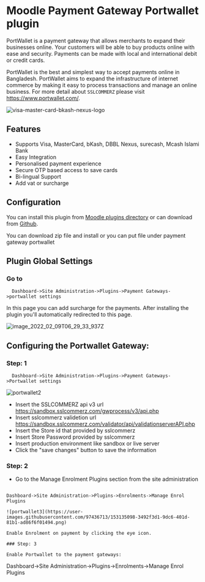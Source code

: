 # Moodle Payment Gateway Portwallet plugin

PortWallet is a payment gateway that allows merchants to expand their businesses online. Your customers will be able to buy products online with ease and security. Payments can be made with local and international debit or credit cards.

PortWallet is the best and simplest way to accept payments online in Bangladesh. PortWallet aims to expand the infrastructure of internet commerce by making it easy to process transactions and manage an online business. For more detail about `SSLCOMMERZ` please visit https://www.portwallet.com/.

![visa-master-card-bkash-nexus-logo](https://user-images.githubusercontent.com/97436713/153133264-a3bc6cd4-d7f9-4cf2-a7ee-7522753c9c60.png)

## Features
- Supports Visa, MasterCard, bKash, DBBL Nexus, surecash, Mcash Islami Bank
- Easy Integration
- Personalised payment experience
- Secure OTP based access to save cards
- Bi-lingual Support
- Add vat or surcharge

## Configuration

You can install this plugin from [Moodle plugins directory](https://moodle.org/plugins) or can download from [Github](https://github.com/eLearning-BS23/moodle-paygw_portwallet).

You can download zip file and install or you can put file under payment gateway portwallet

## Plugin Global Settings
### Go to 
```
  Dashboard->Site Administration->Plugins->Payment Gateways->portwallet settings
```
In this page you can add surcharge for the payments. After installing the plugin you'll automatically redirected to this page.

![image_2022_02_09T06_29_33_937Z](https://user-images.githubusercontent.com/97436713/153134639-3852f97f-6a9b-451d-b997-242317bc5cab.png)

## Configuring the Portwallet Gateway:
### Step: 1

```
  Dashboard->Site Administration->Plugins->Payment Gateways->Portwallet settings
```
![portwallet2](https://user-images.githubusercontent.com/97436713/153134845-a0ea0273-0ad8-4afc-a70c-90d68db8766a.png)

- Insert the SSLCOMMERZ api v3 url https://sandbox.sslcommerz.com/gwprocess/v3/api.php
- Insert sslcommerz validetion url https://sandbox.sslcommerz.com/validator/api/validationserverAPI.php
- Insert the Store id that provided by sslcommerz
- Insert Store Password provided by sslcommerz
- Insert production environment like sandbox or live server 
- Click the "save changes" button to save the information

### Step: 2 
- Go to the Manage Enrolment Plugins section from the site administration
```

Dashboard->Site Administration->Plugins->Enrolments->Manage Enrol Plugins

![portwallet3](https://user-images.githubusercontent.com/97436713/153135098-3492f3d1-9dc6-401d-81b1-ad86f6f01494.png)
  
Enable Enrolment on payment by clicking the eye icon.

### Step: 3

Enable Portwallet to the payment gateways:

```
  Dashboard->Site Administration->Plugins->Enrolments->Manage Enrol Plugins
```
